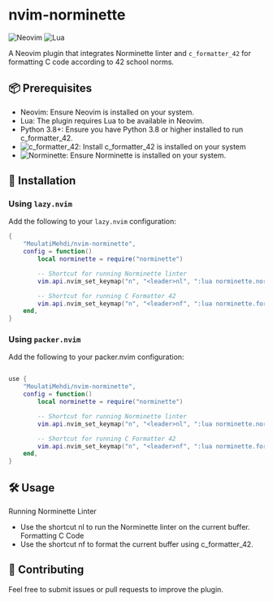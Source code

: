 
# nvim-norminette

![Neovim](https://img.shields.io/badge/Neovim-%2301c4ff?logo=neovim&logoColor=white) ![Lua](https://img.shields.io/badge/Lua-%232c2c2c?logo=lua&logoColor=white)

A Neovim plugin that integrates Norminette linter and `c_formatter_42` for formatting C code according to 42 school norms.

## 📦 Prerequisites

- Neovim: Ensure Neovim is installed on your system.
- Lua: The plugin requires Lua to be available in Neovim.
- Python 3.8+: Ensure you have Python 3.8 or higher installed to run c_formatter_42.
- ![c_formatter_42](https://github.com/dawnbeen/c_formatter_42): Install c_formatter_42 is installed on your system 
- ![Norminette](https://github.com/42School/norminette): Ensure Norminette is installed on your system. 
## 🚀 Installation

### Using `lazy.nvim`

Add the following to your `lazy.nvim` configuration:

```lua
{
    "MoulatiMehdi/nvim-norminette",
    config = function()
        local norminette = require("norminette")

        -- Shortcut for running Norminette linter
        vim.api.nvim_set_keymap("n", "<leader>nl", ":lua norminette.norminette()<CR>", { noremap = true, silent = true })

        -- Shortcut for running C Formatter 42
        vim.api.nvim_set_keymap("n", "<leader>nf", ":lua norminette.formatter()<CR>", { noremap = true, silent = true })
    end,
}
```

### Using `packer.nvim`
Add the following to your packer.nvim configuration:

```lua

use {
    "MoulatiMehdi/nvim-norminette",
    config = function()
        local norminette = require("norminette")

        -- Shortcut for running Norminette linter
        vim.api.nvim_set_keymap("n", "<leader>nl", ":lua norminette.norminette()<CR>", { noremap = true, silent = true })

        -- Shortcut for running C Formatter 42
        vim.api.nvim_set_keymap("n", "<leader>nf", ":lua norminette.formatter()<CR>", { noremap = true, silent = true })
    end,
}
```

## 🛠️ Usage

Running Norminette Linter

- Use the shortcut <leader>nl to run the Norminette linter on the current buffer.
Formatting C Code
- Use the shortcut <leader>nf to format the current buffer using c_formatter_42.

## 🤝 Contributing

Feel free to submit issues or pull requests to improve the plugin.

